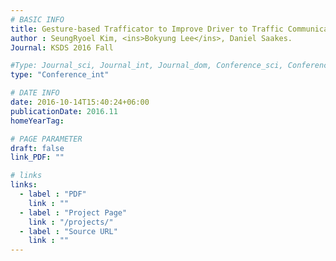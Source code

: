 ```yaml
---
# BASIC INFO
title: Gesture-based Trafficator to Improve Driver to Traffic Communication.
author : SeungRyoel Kim, <ins>Bokyung Lee</ins>, Daniel Saakes.
Journal: KSDS 2016 Fall

#Type: Journal_sci, Journal_int, Journal_dom, Conference_sci, Conference_int, conference_dom
type: "Conference_int"

# DATE INFO
date: 2016-10-14T15:40:24+06:00
publicationDate: 2016.11
homeYearTag: 

# PAGE PARAMETER
draft: false
link_PDF: ""

# links
links:
  - label : "PDF"
    link : ""
  - label : "Project Page"
    link : "/projects/"
  - label : "Source URL"
    link : ""
---
```

